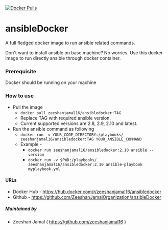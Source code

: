 [![Docker Pulls](https://img.shields.io/docker/pulls/zeeshanjamal16/ansibledocker.svg?style=for-the-badge)](https://hub.docker.com/r/zeeshanjamal16/ansibledocker)

# ansibleDocker

A full fledged docker image to run ansible related commands.

Don't want to install ansible on base machine? No worries. Use this docker image to run directly ansible through docker container.

  ### Prerequisite  
  Docker should be running on your machine

### How to use
- Pull the image  
	- `docker pull zeeshanjamal16/ansibledocker:TAG`
	- Replace TAG with required ansible version.
	- Current supported versions are 2.8, 2.9, 2.10 and latest.
- Run the ansible command as following
	- `docker run -v YOUR_CODE_DIRECTORY:/playbooks/ zeeshanjamal16/ansibledocker:TAG YOUR_ANSIBLE_COMMAND`
	- Example -
		- `docker run zeeshanjamal16/ansibledocker:2.10 ansible --version`
		- `docker run -v $PWD:/playbooks/ zeeshanjamal16/ansibledocker:2.10 ansible-playbook myplaybook.yml`

#### URLs
- Docker Hub - https://hub.docker.com/r/zeeshanjamal16/ansibledocker
- Github - https://github.com/ZeeshanJamalOrganization/ansibleDocker

##### Maintained by
- Zeeshan Jamal ( https://github.com/zeeshanjamal16 )
